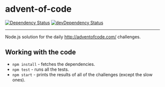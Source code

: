 # advent-of-code
[![Dependency Status](https://david-dm.org/gbranchaudrubenovitch/advent-of-code.svg)](https://david-dm.org/gbranchaudrubenovitch/advent-of-code)
[![devDependency Status](https://david-dm.org/gbranchaudrubenovitch/advent-of-code/dev-status.svg)](https://david-dm.org/gbranchaudrubenovitch/advent-of-code#info=devDependencies)
___

Node.js solution for the daily http://adventofcode.com/ challenges.

## Working with the code
* `npm install` - fetches the dependencies.
* `npm test` - runs all the tests.
* `npm start` - prints the results of all of the challenges (except the slow ones).
